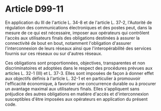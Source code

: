 # Article D99-11

En application du III de l'article L. 34-8 et de l'article L. 37-2, l'Autorité de régulation des communications électroniques et des postes peut, dans la mesure de ce qui est nécessaire, imposer aux opérateurs qui contrôlent l'accès aux utilisateurs finals des obligations destinées à assurer la connectivité de bout en bout, notamment l'obligation d'assurer l'interconnexion de leurs réseaux ainsi que l'interopérabilité des services fournis sur ces réseaux ou sur d'autres réseaux.

Ces obligations sont proportionnées, objectives, transparentes et non discriminatoires et adoptées dans le respect des procédures prévues aux articles L. 32-1 (III) et L. 37-3. Elles sont imposées de façon à donner effet aux objectifs définis à l'article L. 32-1 et en particulier à promouvoir l'efficacité économique, à favoriser une concurrence durable ou à procurer un avantage maximal aux utilisateurs finals. Elles s'appliquent sans préjudice des autres obligations en matière d'accès et d'interconnexion susceptibles d'être imposées aux opérateurs en application du présent code.